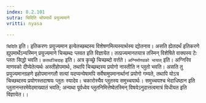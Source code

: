 ```yaml
---
index: 8.2.101
sutra: चिदिति चोपमार्थे प्रयुज्यमाने
vritti: nyasa

---
```

`चिदिति` इति। इतिकरणः प्रयुज्यमान इत्येतच्छब्दस्य विशेषणमित्यस्यार्थस्य द्योतनाव। असति ह्येतदर्थं इतिकरणे ह्युपमार्थेऽन्यस्मिन् प्रयुज्यमाने चिच्छब्दः प्लवत इति विज्ञायेत। तत्प्रज्यमानतयात्र तस्मिन् विशेषिते वाक्यस्य टेः प्लतः सिद्धो भवति।
`कतथञ्चिदाहः` इति। अत्र कृच्छ्रे चिच्छब्दो वर्त्तते। `अग्निर्माणवको भायात्` इति। अग्निरिव माणवको दीप्येतेत्यर्थः अस्तीहोपमार्थः, तथापि चिच्छब्दस्य प्रयोगो नास्तीति न प्लुतो भवति। असति तु प्रयुज्यमानग्रहणे इहोपमानगतौ सत्यां यदप्यन्येषामपि सर्वेषामुपमानार्थानां प्रयोगो गम्यते, तथापि योऽत्र चिच्छब्दस्य प्रयोगस्तदाश्रयः प्लुतः स्यादेव। चकारोस्यैव प्लुतस्य समुच्चयार्थः। समुच्चयश्च भेदाधिष्ठान इति प्लुतानन्तरमेवेदमाख्यातं भवति; अन्यथा पूर्वध्वेव प्लुतनिमित्तेष्वेतस्मिन् विषयेऽनुदात्तत्वमात्रं विधीयत इति विज्ञायेत।।